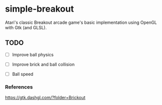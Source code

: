 # simple-breakout
Atari's classic Breakout arcade game's basic implementation using OpenGL with Gtk (and GLSL).

## TODO
- [ ] Improve ball physics
- [ ] Improve brick and ball collision
- [ ] Ball speed


### References

https://gtk.dashgl.com/?folder=Brickout
